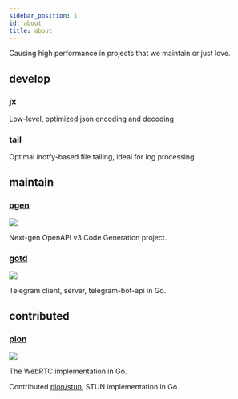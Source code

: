 ```yaml
---
sidebar_position: 1
id: about
title: about
---
```


Causing high performance in projects that we maintain or just love.

## develop
### jx
Low-level, optimized json encoding and decoding
### tail
Optimal inotfy-based file tailing, ideal for log processing

## maintain

### [ogen](https://github.com/ogen-go/ogen)

![](https://avatars.githubusercontent.com/u/85122432?s=80&v=4)

Next-gen OpenAPI v3 Code Generation project.

### [gotd](https://github.com/gotd/td)

![](https://avatars.githubusercontent.com/u/75253497?s=80&v=4)

Telegram client, server, telegram-bot-api in Go.

## contributed

### [pion](https://github.com/orgs/pion)

![](https://pion.ly/img/pion-logo.svg)

The WebRTC implementation in Go.

Contributed [pion/stun](https://github.com/pion/stun), STUN implementation in Go.
